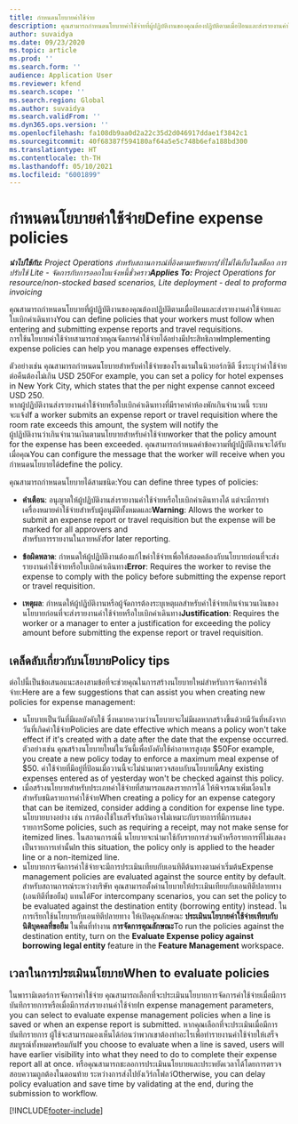```yaml
---
title: กำหนดนโยบายค่าใช้จ่าย
description: คุณสามารถกำหนดนโยบายค่าใช้จ่ายที่ผู้ปฏิบัติงานของคุณต้องปฏิบัติตามเมื่อป้อนและส่งรายงานค่าใช้จ่ายและใบเบิกค่าเดินทาง
author: suvaidya
ms.date: 09/23/2020
ms.topic: article
ms.prod: ''
ms.search.form: ''
audience: Application User
ms.reviewer: kfend
ms.search.scope: ''
ms.search.region: Global
ms.author: suvaidya
ms.search.validFrom: ''
ms.dyn365.ops.version: ''
ms.openlocfilehash: fa108db9aa0d2a22c35d2d046917ddae1f3842c1
ms.sourcegitcommit: 40f68387f594180af64a5e5c748b6efa188bd300
ms.translationtype: HT
ms.contentlocale: th-TH
ms.lasthandoff: 05/10/2021
ms.locfileid: "6001899"
---
```

# <a name="define-expense-policies"></a><span data-ttu-id="60c5e-103">กำหนดนโยบายค่าใช้จ่าย</span><span class="sxs-lookup"><span data-stu-id="60c5e-103">Define expense policies</span></span>

<span data-ttu-id="60c5e-104">_**นำไปใช้กับ:** Project Operations สำหรับสถานการณ์ที่อิงตามทรัพยากร/ที่ไม่ได้เก็บในสต็อก การปรับใช้ Lite - จัดการกับการออกใบแจ้งหนี้ชั่วคราว_</span><span class="sxs-lookup"><span data-stu-id="60c5e-104">_**Applies To:** Project Operations for resource/non-stocked based scenarios, Lite deployment - deal to proforma invoicing_</span></span>

<span data-ttu-id="60c5e-105">คุณสามารถกำหนดนโยบายที่ผู้ปฏิบัติงานของคุณต้องปฏิบัติตามเมื่อป้อนและส่งรายงานค่าใช้จ่ายและใบเบิกค่าเดินทาง</span><span class="sxs-lookup"><span data-stu-id="60c5e-105">You can define policies that your workers must follow when entering and submitting expense reports and travel requisitions.</span></span>         
<span data-ttu-id="60c5e-106">การใช้นโยบายค่าใช้จ่ายสามารถช่วยคุณจัดการค่าใช้จ่ายได้อย่างมีประสิทธิภาพ</span><span class="sxs-lookup"><span data-stu-id="60c5e-106">Implementing expense policies can help you manage expenses effectively.</span></span>         

<span data-ttu-id="60c5e-107">ตัวอย่างเช่น คุณสามารถกำหนดนโยบายสำหรับค่าใช้จ่ายของโรงแรมในนิวยอร์กซิตี ซึ่งระบุว่าค่าใช้จ่ายต่อคืนต้องไม่เกิน USD 250</span><span class="sxs-lookup"><span data-stu-id="60c5e-107">For example, you can set a policy for hotel expenses in New York City, which states that the per night expense cannot exceed USD 250.</span></span>       
<span data-ttu-id="60c5e-108">หากผู้ปฏิบัติงานส่งรายงานค่าใช้จ่ายหรือใบเบิกค่าเดินทางที่มีราคาค่าห้องพักเกินจำนวนนี้ ระบบจะแจ้ง</span><span class="sxs-lookup"><span data-stu-id="60c5e-108">If a worker submits an expense report or travel requisition where the room rate exceeds this amount, the system will notify the</span></span>         
<span data-ttu-id="60c5e-109">ผู้ปฏิบัติงานว่าเกินจำนวนเงินตามนโยบายสำหรับค่าใช้จ่าย</span><span class="sxs-lookup"><span data-stu-id="60c5e-109">worker that the policy amount for the expense has been exceeded.</span></span> <span data-ttu-id="60c5e-110">คุณสามารถกำหนดค่าข้อความที่ผู้ปฏิบัติงานจะได้รับเมื่อคุณ</span><span class="sxs-lookup"><span data-stu-id="60c5e-110">You can configure the message that the worker will receive when you</span></span>        
<span data-ttu-id="60c5e-111">กำหนดนโยบายได้</span><span class="sxs-lookup"><span data-stu-id="60c5e-111">define the policy.</span></span>      
        
<span data-ttu-id="60c5e-112">คุณสามารถกำหนดนโยบายได้สามชนิด:</span><span class="sxs-lookup"><span data-stu-id="60c5e-112">You can define three types of policies:</span></span>         
        
- <span data-ttu-id="60c5e-113">**คำเตือน**: อนุญาตให้ผู้ปฏิบัติงานส่งรายงานค่าใช้จ่ายหรือใบเบิกค่าเดินทางได้ แต่จะมีการทำเครื่องหมายค่าใช้จ่ายสำหรับผู้อนุมัติทั้งหมดและ</span><span class="sxs-lookup"><span data-stu-id="60c5e-113">**Warning**: Allows the worker to submit an expense report or travel requisition but the expense will be marked for all approvers and</span></span>         
  <span data-ttu-id="60c5e-114">สำหรับการรายงานในภายหลัง</span><span class="sxs-lookup"><span data-stu-id="60c5e-114">for later reporting.</span></span>        

- <span data-ttu-id="60c5e-115">**ข้อผิดพลาด**: กำหนดให้ผู้ปฏิบัติงานต้องแก้ไขค่าใช้จ่ายเพื่อให้สอดคล้องกับนโยบายก่อนที่จะส่งรายงานค่าใช้จ่ายหรือใบเบิกค่าเดินทาง</span><span class="sxs-lookup"><span data-stu-id="60c5e-115">**Error**: Requires the worker to revise the expense to comply with the policy before submitting the expense report or travel requisition.</span></span>        
 
 - <span data-ttu-id="60c5e-116">**เหตุผล**: กำหนดให้ผู้ปฏิบัติงานหรือผู้จัดการต้องระบุเหตุผลสำหรับค่าใช้จ่ายเกินจำนวนเงินของนโยบายก่อนที่จะส่งรายงานค่าใช้จ่ายหรือใบเบิกค่าเดินทาง</span><span class="sxs-lookup"><span data-stu-id="60c5e-116">**Justification**: Requires the worker or a manager to enter a justification for exceeding the policy amount before submitting the expense report or travel requisition.</span></span>        

## <a name="policy-tips"></a><span data-ttu-id="60c5e-117">เคล็ดลับเกี่ยวกับนโยบาย</span><span class="sxs-lookup"><span data-stu-id="60c5e-117">Policy tips</span></span>
<span data-ttu-id="60c5e-118">ต่อไปนี้เป็นข้อเสนอแนะสองสามข้อที่จะช่วยคุณในการสร้างนโยบายใหม่สำหรับการจัดการค่าใช้จ่าย:</span><span class="sxs-lookup"><span data-stu-id="60c5e-118">Here are a few suggestions that can assist you when creating new policies for expense management:</span></span> 

- <span data-ttu-id="60c5e-119">นโยบายเป็นวันที่มีผลบังคับใช้ ซึ่งหมายความว่านโยบายจะไม่มีผลหากสร้างขึ้นด้วยมีวันที่หลังจากวันที่เกิดค่าใช้จ่าย</span><span class="sxs-lookup"><span data-stu-id="60c5e-119">Policies are date effective which means a policy won't take effect if it's created with a date after the date that the expense occurred.</span></span> <span data-ttu-id="60c5e-120">ตัวอย่างเช่น คุณสร้างนโยบายใหม่ในวันนี้เพื่อบังคับใช้ค่าอาหารสูงสุด $50</span><span class="sxs-lookup"><span data-stu-id="60c5e-120">For example, you create a new policy today to enforce a maximum meal expense of $50.</span></span> <span data-ttu-id="60c5e-121">ค่าใช้จ่ายที่มีอยู่ที่ป้อนเมื่อวานนี้จะไม่นำมาตรวจสอบกับนโยบายนี้</span><span class="sxs-lookup"><span data-stu-id="60c5e-121">Any existing expenses entered as of yesterday won't be checked against this policy.</span></span>
- <span data-ttu-id="60c5e-122">เมื่อสร้างนโยบายสำหรับประเภทค่าใช้จ่ายที่สามารถแสดงรายการได้ ให้พิจารณาเพิ่มเงื่อนไขสำหรับชนิดรายการค่าใช้จ่าย</span><span class="sxs-lookup"><span data-stu-id="60c5e-122">When creating a policy for an expense category that can be itemized, consider adding a condition for expense line type.</span></span> <span data-ttu-id="60c5e-123">นโยบายบางอย่าง เช่น การต้องใช้ใบเสร็จรับเงินอาจไม่เหมาะกับรายการที่มีการแสดงรายการ</span><span class="sxs-lookup"><span data-stu-id="60c5e-123">Some policies, such as requiring a receipt, may not make sense for itemized lines.</span></span> <span data-ttu-id="60c5e-124">ในสถานการณ์นี้ นโยบายจะนำมาใช้กับรายการส่วนหัวหรือรายการที่ไม่แสดงเป็นรายการเท่านั้น</span><span class="sxs-lookup"><span data-stu-id="60c5e-124">In this situation, the policy only is applied to the header line or a non-itemized line.</span></span> 
- <span data-ttu-id="60c5e-125">นโยบายการจัดการค่าใช้จ่ายจะมีการประเมินเทียบกับเอนทิตีต้นทางตามค่าเริ่มต้น</span><span class="sxs-lookup"><span data-stu-id="60c5e-125">Expense management policies are evaluated against the source entity by default.</span></span> <span data-ttu-id="60c5e-126">สำหรับสถานการณ์ระหว่างบริษัท คุณสามารถตั้งค่านโยบายให้ประเมินเทียบกับเอนทิตีปลายทาง (เอนทิตีที่ขอยืม) แทนได้</span><span class="sxs-lookup"><span data-stu-id="60c5e-126">For intercompany scenarios, you can set the policy to be evaluated against the destination entity (borrowing entity) instead.</span></span> <span data-ttu-id="60c5e-127">ในการเรียกใช้นโยบายกับเอนทิตีปลายทาง ให้เปิดคุณลักษณะ **ประเมินนโยบายค่าใช้จ่ายเทียบกับนิติบุคคลที่ขอยืม** ในพื้นที่ทำงาน **การจัดการคุณลักษณะ**</span><span class="sxs-lookup"><span data-stu-id="60c5e-127">To run the policies against the destination entity, turn on the **Evaluate Expense policy against borrowing legal entity** feature in the **Feature Management** workspace.</span></span>

## <a name="when-to-evaluate-policies"></a><span data-ttu-id="60c5e-128">เวลาในการประเมินนโยบาย</span><span class="sxs-lookup"><span data-stu-id="60c5e-128">When to evaluate policies</span></span>

<span data-ttu-id="60c5e-129">ในพารามิเตอร์การจัดการค่าใช้จ่าย คุณสามารถเลือกที่จะประเมินนโยบายการจัดการค่าใช้จ่ายเมื่อมีการบันทึกรายการหรือเมื่อมีการส่งรายงานค่าใช้จ่าย</span><span class="sxs-lookup"><span data-stu-id="60c5e-129">In expense management parameters, you can select to evaluate expense management policies when a line is saved or when an expense report is submitted.</span></span> <span data-ttu-id="60c5e-130">หากคุณเลือกที่จะประเมินเมื่อมีการบันทึกรายการ ผู้ใช้จะสามารถมองเห็นได้ก่อนว่าพวกเขาต้องทำอะไรเพื่อทำรายงานค่าใช้จ่ายให้เสร็จสมบูรณ์ทั้งหมดพร้อมกัน</span><span class="sxs-lookup"><span data-stu-id="60c5e-130">If you choose to evaluate when a line is saved, users will have earlier visibility into what they need to do to complete their expense report all at once.</span></span> <span data-ttu-id="60c5e-131">หรือคุณสามารถชะลอการประเมินนโยบายและประหยัดเวลาได้โดยการตรวจสอบความถูกต้องในตอนท้าย ระหว่างการส่งไปยังเวิร์กโฟลว์</span><span class="sxs-lookup"><span data-stu-id="60c5e-131">Otherwise, you can delay policy evaluation and save time by validating at the end, during the submission to workflow.</span></span>


[!INCLUDE[footer-include](../includes/footer-banner.md)]